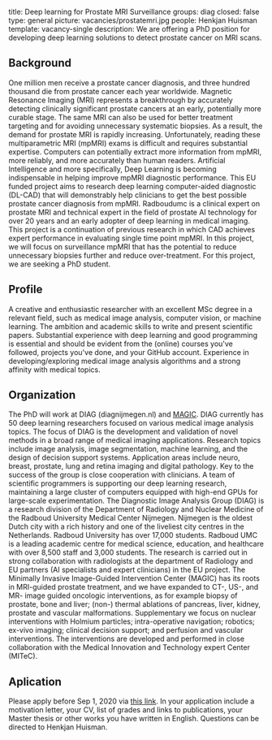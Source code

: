 title: Deep learning for Prostate MRI Surveillance
groups: diag
closed: false
type: general
picture: vacancies/prostatemri.jpg
people: Henkjan Huisman 
template: vacancy-single
description: We are offering a PhD position for developing deep learning solutions to detect prostate cancer on MRI scans.

## Background
One million men receive a prostate cancer diagnosis, and three hundred thousand die from prostate cancer each year worldwide. Magnetic Resonance Imaging (MRI) represents a breakthrough by accurately detecting clinically significant prostate cancers at an early, potentially more curable stage. The same MRI can also be used for better treatment targeting and for avoiding unnecessary systematic biopsies. As a result, the demand for prostate MRI is rapidly increasing. Unfortunately, reading these multiparametric MRI (mpMRI) exams is difficult and requires substantial expertise. Computers can potentially extract more information from mpMRI, more reliably, and more accurately than human readers. Artificial Intelligence and more specifically, Deep Learning is becoming indispensable in helping improve mpMRI diagnostic performance. This EU funded project aims to research deep learning computer-aided diagnostic (DL-CAD) that will demonstrably help clinicians to get the best possible prostate cancer diagnosis from mpMRI. Radboudumc is a clinical expert on prostate MRI and technical expert in the field of prostate AI technology for over 20 years and an early adopter of deep learning in medical imaging. This project is a continuation of previous research in which CAD achieves expert performance in evaluating single time point mpMRI. In this project, we will focus on surveillance mpMRI that has the potential to reduce unnecessary biopsies further and reduce over-treatment. For this project, we are seeking a PhD student.

## Profile
A creative and enthusiastic researcher with an excellent MSc degree in a relevant field, such as medical image analysis, computer vision, or machine learning. The ambition and academic skills to write and present scientific papers. Substantial experience with deep learning and good programming is essential and should be evident from the (online) courses you've followed, projects you've done, and your GitHub account. Experience in developing/exploring medical image analysis algorithms and a strong affinity with medical topics.

## Organization
The PhD will work at DIAG (diagnijmegen.nl) and [MAGIC](http://magic.radboudimaging.nl/index.php/Home). DIAG currently has 50 deep learning researchers focused on various medical image analysis topics. The focus of DIAG is the development and validation of novel methods in a broad range of medical imaging applications. Research topics include image analysis, image segmentation, machine learning, and the design of decision support systems. Application areas include neuro, breast, prostate, lung and retina imaging and digital pathology. Key to the success of the group is close cooperation with clinicians. A team of scientific programmers is supporting our deep learning research, maintaining a large cluster of computers equipped with high-end GPUs for large-scale experimentation. The Diagnostic Image Analysis Group (DIAG) is a research division of the Department of Radiology and Nuclear Medicine of the Radboud University Medical Center Nijmegen. Nijmegen is the oldest Dutch city with a rich history and one of the liveliest city centres in the Netherlands. Radboud University has over 17,000 students. Radboud UMC is a leading academic centre for medical science, education, and healthcare with over 8,500 staff and 3,000 students. The research is carried out in strong collaboration with radiologists at the department of Radiology and EU partners (AI specialists and expert clinicians) in the EU project. The Minimally Invasive Image-Guided Intervention Center (MAGIC) has its roots in MRI-guided prostate treatment, and we have expanded to CT-, US-, and MR- image guided oncologic interventions, as for example biopsy of prostate, bone and liver; (non-) thermal ablations of pancreas, liver, kidney, prostate and vascular malformations. Supplementary we focus on nuclear interventions with Holmium particles; intra-operative navigation; robotics; ex-vivo imaging; clinical decision support; and perfusion and vascular interventions. The interventions are developed and performed in close collaboration with the Medical Innovation and Technology expert Center (MITeC).

## Aplication
Please apply before Sep 1, 2020 via [this link](https://www.radboudumc.nl/en/vacancies/85181-phd-candidate-deep-learning-for-prostate-mri-surveillance). In your application include a motivation letter, your CV, list of grades and links to publications, your Master thesis or other works you have written in English. Questions can be directed to Henkjan Huisman.
